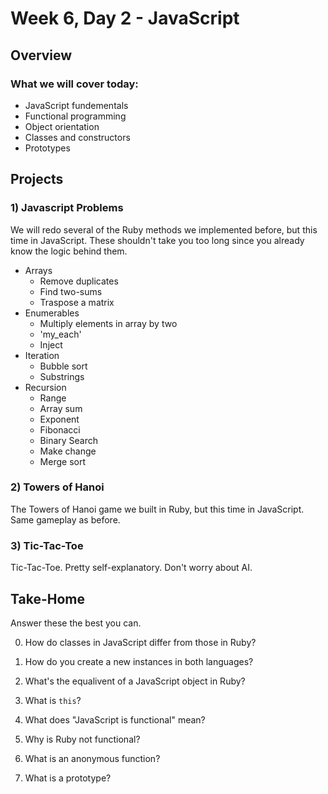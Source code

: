 # Week 6, Day 2 - JavaScript
## Overview
### What we will cover today:
* JavaScript fundementals
* Functional programming
* Object orientation
* Classes and constructors
* Prototypes

## Projects
### 1) Javascript Problems
We will redo several of the Ruby methods we implemented before, but this time in JavaScript. These shouldn't take you too long since you already know the logic behind them.
* Arrays
  * Remove duplicates
  * Find two-sums
  * Traspose a matrix
* Enumerables
  * Multiply elements in array by two
  * 'my_each'
  * Inject
* Iteration
  * Bubble sort
  * Substrings
* Recursion
  * Range
  * Array sum
  * Exponent
  * Fibonacci
  * Binary Search
  * Make change
  * Merge sort

### 2) Towers of Hanoi
The Towers of Hanoi game we built in Ruby, but this time in JavaScript. Same gameplay as before.

### 3) Tic-Tac-Toe
Tic-Tac-Toe. Pretty self-explanatory. Don't worry about AI.

## Take-Home
Answer these the best you can.

0. How do classes in JavaScript differ from those in Ruby?
  0. How do you create a new instances in both languages?
  0. What's the equalivent of a JavaScript object in Ruby?
  0. What is `this`?

0. What does "JavaScript is functional" mean?
  0. Why is Ruby not functional?
  0. What is an anonymous function?

0. What is a prototype?
